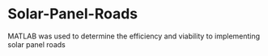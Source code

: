 # Solar-Panel-Roads
MATLAB was used to determine the efficiency and viability to implementing solar panel roads  
